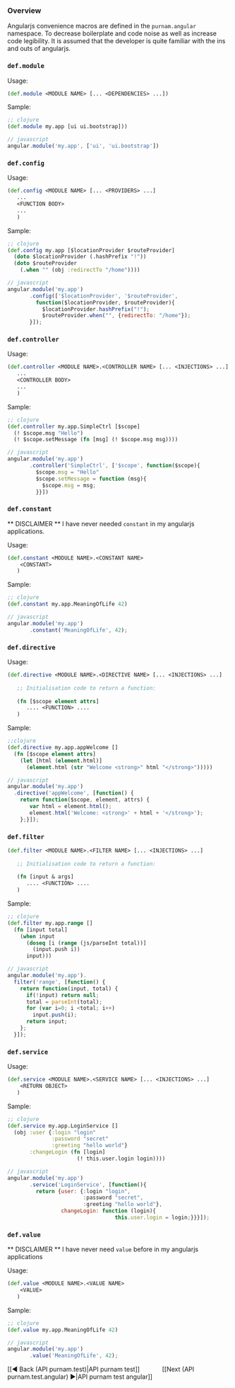 ### Overview ###

Angularjs convenience macros are defined in the `purnam.angular` namespace. To decrease boilerplate and code noise as well as increase code legibility. It is assumed that the developer is quite familiar with the ins and outs of angularjs.

### `def.module` ###
Usage:
```clojure
(def.module <MODULE NAME> [... <DEPENDENCIES> ...])
```
Sample:
```clojure
;; clojure
(def.module my.app [ui ui.bootstrap]))
```
```javascript
// javascript
angular.module('my.app', ['ui', 'ui.bootstrap'])
```

### `def.config` ###
Usage:
```clojure
(def.config <MODULE NAME> [... <PROVIDERS> ...]
   ... 
   <FUNCTION BODY>
   ...
   )
```
Sample:
```clojure
;; clojure
(def.config my.app [$locationProvider $routeProvider]
  (doto $locationProvider (.hashPrefix "!"))
  (doto $routeProvider
    (.when "" (obj :redirectTo "/home"))))
```
```javascript
// javascript
angular.module('my.app')
       .config(['$locationProvider', '$routeProvider', 
         function($locationProvider, $routeProvider){
           $locationProvider.hashPrefix("!");
           $routeProvider.when("", {redirectTo: "/home"});
       }]);
```

### `def.controller` ###
Usage:
```clojure
(def.controller <MODULE NAME>.<CONTROLLER NAME> [... <INJECTIONS> ...]
   ... 
   <CONTROLLER BODY>
   ...
   )
```
Sample:
```clojure
;; clojure
(def.controller my.app.SimpleCtrl [$scope]
  (! $scope.msg "Hello")
  (! $scope.setMessage (fn [msg] (! $scope.msg msg))))
```
```javascript
// javascript
angular.module('my.app')
       .controller('SimpleCtrl', ['$scope', function($scope){
         $scope.msg = "Hello"
         $scope.setMessage = function (msg){
           $scope.msg = msg;
         }}])
```


### `def.constant` ###
** DISCLAIMER ** I have never needed `constant` in my angularjs applications.

Usage:
```clojure
(def.constant <MODULE NAME>.<CONSTANT NAME>
    <CONSTANT>
   )
```
Sample:
```clojure
;; clojure
(def.constant my.app.MeaningOfLife 42)
```
```javascript
// javascript
angular.module('my.app')
       .constant('MeaningOfLife', 42);
```

### `def.directive` ###
Usage:
```clojure
(def.directive <MODULE NAME>.<DIRECTIVE NAME> [... <INJECTIONS> ...]
   
   ;; Initialisation code to return a function:
   
   (fn [$scope element attrs]
      .... <FUNCTION> ....
   )
```
Sample:
```clojure
;;clojure
(def.directive my.app.appWelcome []
  (fn [$scope element attrs]
    (let [html (element.html)]
      (element.html (str "Welcome <strong>" html "</strong>")))))
```
```javascript
// javascript
angular.module('my.app')
  .directive('appWelcome', [function() {
    return function($scope, element, attrs) {
       var html = element.html();
       element.html('Welcome: <strong>' + html + '</strong>');
    };}]);
```

### `def.filter` ###
```clojure
(def.filter <MODULE NAME>.<FILTER NAME> [... <INJECTIONS> ...]
   
   ;; Initialisation code to return a function:
   
   (fn [input & args]
      .... <FUNCTION> ....
   )
```
Sample:
```clojure
;; clojure
(def.filter my.app.range []
  (fn [input total]
    (when input
      (doseq [i (range (js/parseInt total))]
        (input.push i))
      input)))
```
```javascript
// javascript
angular.module('my.app').
  filter('range', [function() {
    return function(input, total) {
      if(!input) return null;
      total = parseInt(total);
      for (var i=0; i <total; i++)
        input.push(i);
      return input;
    };
  }]);
```
  
### `def.service` ###
Usage:
```clojure
(def.service <MODULE NAME>.<SERVICE NAME> [... <INJECTIONS> ...]
    <RETURN OBJECT>
   )
```
Sample:
```clojure
;; clojure
(def.service my.app.LoginService []
  (obj :user {:login "login"
              :password "secret"
              :greeting "hello world"}
       :changeLogin (fn [login]
                      (! this.user.login login))))
```
```javascript
// javascript
angular.module('my.app')
       .service('LoginService', [function(){
         return {user: {:login "login",
                        :password "secret",
                        :greeting "hello world"},
                 changeLogin: function (login){
                                  this.user.login = login;}}}]);
```

### `def.value` ###
** DISCLAIMER ** I have never need `value` before in my angularjs applications

Usage:
```clojure
(def.value <MODULE NAME>.<VALUE NAME>
    <VALUE>
   )
```
Sample:
```clojure
;; clojure
(def.value my.app.MeaningOfLife 42)
```
```javascript
// javascript
angular.module('my.app')
       .value('MeaningOfLife', 42);
```

[[◄ Back (API purnam.test)|API   purnam test]] `      ` [[Next (API purnam.test.angular) ►|API   purnam test angular]]

